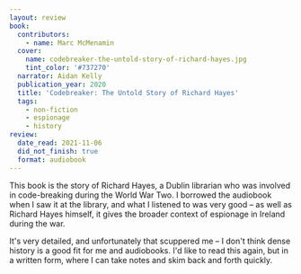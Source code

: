```yaml
---
layout: review
book:
  contributors:
    - name: Marc McMenamin
  cover:
    name: codebreaker-the-untold-story-of-richard-hayes.jpg
    tint_color: '#737270'
  narrator: Aidan Kelly
  publication_year: 2020
  title: 'Codebreaker: The Untold Story of Richard Hayes'
  tags:
    - non-fiction
    - espionage
    - history
review:
  date_read: 2021-11-06
  did_not_finish: true
  format: audiobook
---
```


This book is the story of Richard Hayes, a Dublin librarian who was involved in code-breaking during the World War Two.
I borrowed the audiobook when I saw it at the library, and what I listened to was very good – as well as Richard Hayes himself, it gives the broader context of espionage in Ireland during the war.

It's very detailed, and unfortunately that scuppered me – I don't think dense history is a good fit for me and audiobooks.
I'd like to read this again, but in a written form, where I can take notes and skim back and forth quickly.
